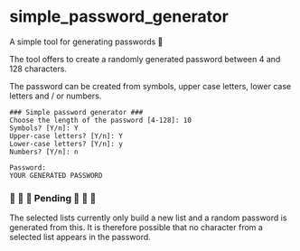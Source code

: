 # simple_password_generator

A simple tool for generating passwords :key:

The tool offers to create a randomly generated password between 4 and 128 characters.

The password can be created from symbols, upper case letters, lower case letters and / or numbers.

```
### Simple password generator ###
Choose the length of the password [4-128]: 10
Symbols? [Y/n]: Y
Upper-case letters? [Y/n]: Y
Lower-case letters? [Y/n]: y
Numbers? [Y/n]: n

Password:
YOUR GENERATED PASSWORD
```

### 🚧 🚧 🚧 Pending 🚧 🚧 🚧

The selected lists currently only build a new list and a random password is generated from this. It is therefore possible that no character from a selected list appears in the password.
